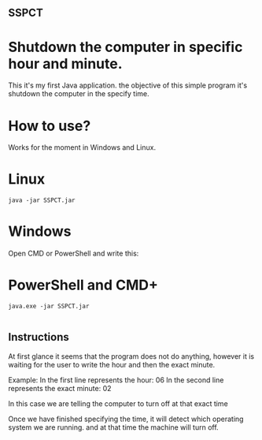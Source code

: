 ## SSPCT

# Shutdown the computer in specific hour and minute.

This it's my first Java application. the objective of this simple program it's shutdown the computer in the specify time.

# How to use?

Works for the moment in Windows and Linux.

# Linux

```
java -jar SSPCT.jar

```
# Windows

Open CMD or PowerShell and write this:

# PowerShell and CMD+
```
java.exe -jar SSPCT.jar


```
## Instructions

At first glance it seems that the program does not do anything, however it is waiting for the user to write the hour and then the exact minute.

Example:
In the first line represents the hour: 06
In the second line represents the exact minute: 02

In this case we are telling the computer to turn off at that exact time

Once we have finished specifying the time, it will detect which operating system we are running. and at that time the machine will turn off.
